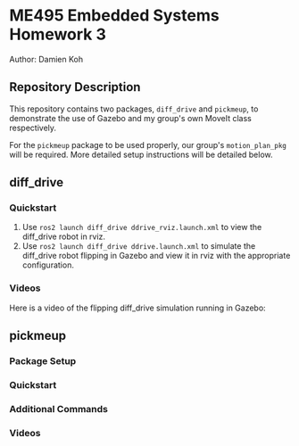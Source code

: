 # ME495 Embedded Systems Homework 3
Author: Damien Koh

## Repository Description
This repository contains two packages, `diff_drive` and `pickmeup`, to demonstrate the use of Gazebo and my group's own MoveIt class respectively.

For the `pickmeup` package to be used properly, our group's `motion_plan_pkg` will be required. More detailed setup instructions will be detailed below.

## diff_drive

### Quickstart
1. Use `ros2 launch diff_drive ddrive_rviz.launch.xml` to view the diff_drive robot in rviz.
2. Use `ros2 launch diff_drive ddrive.launch.xml` to simulate the diff_drive robot flipping in Gazebo and view it in rviz with the appropriate configuration.

### Videos

Here is a video of the flipping diff_drive simulation running in Gazebo:

## pickmeup

### Package Setup

### Quickstart

### Additional Commands

### Videos